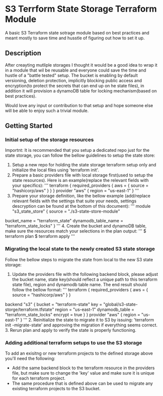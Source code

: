 # S3 Terrform State Storage Terraform Module

A basic S3 Terraform state sotrage module based on best practices and meant mostly to save time and husstle of figuring out how to set it up.

## Description

After creayting mutliple storages I thought it would be a good idea to wrap it in a module that wil be reusable and everyone could save the time and hustle of a "battle tested" setup.
The bucket is enabling by default versioning, deletion protection, implicitly blocking public access and encryption(to protect the secrets that can end up on he state files), in addition it will provision a dynamoDB table for locking mechanism(based on best practices).

Would love any input or contribution to that setup and hope someone else will be able to enjoy such a trivial module.

## Getting Started

### Initial setup of the storage resources

Importnt: It is recommended that you setup a dedicated repo just for the state storage, you can follow the bellow guidelines to setup the state store:
1. Setup a new repo for holding the state storage terraform setup only and initialize the local files using 'terraform init'.
2. Prepare a basic providers file with local storage first(used to setup the state resources). Here is an example(replace the relevant fields with your specifics):
'''
terraform {
  required_providers {
    aws = {
      source = "hashicorp/aws"
    }
  }
}
provider "aws" {
  region = "us-east-1"
}
'''
3. Prepare your storage definition, like the bellow example (add/replace relevant fields with the settings that suite your needs, settings descryption can be found at the bottom of this document):
'''
module "s3_state_store" {
  source = "./s3-state-store-module"

  bucket_name = "terraform_state"
  dynamodb_table_name = "terraform_state_locks"
}
'''
4. Create the bucket and dynamoDB table, make sure the resources match your selections in the plan output:
'''
$ terraform plan
$ terraform apply
'''

### Migrating the local state to the newly created S3 state storage

Follow the bellow steps to migrate the state from local to the new S3 state storage:
1. Update the providers file with the following backend block, please adjust the bucket name, state key(should reflect a unique path to this terraform state file), region and dynamodb table name. The end result should follow the bellow format:
'''
terraform {
  required_providers {
    aws = {
      source = "hashicorp/aws"
    }
  }

  backend "s3" {
    bucket = "terraform-state"
    key = "global/s3-state-storge/terraform.tfstate"
    region = "us-east-1"
    dynamodb_table = "terraform_state_locks"
    encrypt = true
  }
}
provider "aws" {
    region = "us-east-1"
}
'''
2. Reinitialize the state to migrate it to S3 by issuing: 'terraform init -migrate-state' and approving the migration if everything seems correct.
3. Rerun plan and apply to verify the state is properly functioning.

### Adding additional terraform setups to use the S3 storage

To add an exisitng or new terraform projects to the defined storage above you'll need the following:
* Add the same backend block to the terraform resource in the providers file, but make sure to change the 'key' value and make sure it is unique for each terraform project. 
* The same procedure that is defined above can be used to migrate any existing terraform projects to the S3 bucket.